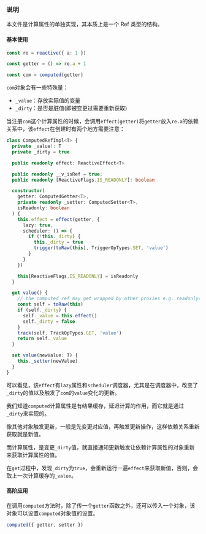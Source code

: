 ### 说明



本文件是计算属性的单独实现，其本质上是一个 Ref 类型的结构。





#### 基本使用

```typescript
const re = reactive({ a: 1 })

const getter = () => re.a + 1

const com = computed(getter)
```



`com`对象会有一些特殊量：

- `_value`：存放实际值的变量
- `_dirty`：是否是脏值(即被变更过需要重新获取)





当注册`com`这个计算属性的时候，会调用`effect(getter)`将`getter`放入`re.a`的依赖关系中，该`effect`在创建时有两个地方需要注意：

```typescript
class ComputedRefImpl<T> {
  private _value!: T
  private _dirty = true

  public readonly effect: ReactiveEffect<T>

  public readonly __v_isRef = true;
  public readonly [ReactiveFlags.IS_READONLY]: boolean

  constructor(
    getter: ComputedGetter<T>,
    private readonly _setter: ComputedSetter<T>,
    isReadonly: boolean
  ) {
    this.effect = effect(getter, {
      lazy: true,
      scheduler: () => {
        if (!this._dirty) {
          this._dirty = true
          trigger(toRaw(this), TriggerOpTypes.SET, 'value')
        }
      }
    })

    this[ReactiveFlags.IS_READONLY] = isReadonly
  }

  get value() {
    // the computed ref may get wrapped by other proxies e.g. readonly() #3376
    const self = toRaw(this)
    if (self._dirty) {
      self._value = this.effect()
      self._dirty = false
    }
    track(self, TrackOpTypes.GET, 'value')
    return self._value
  }

  set value(newValue: T) {
    this._setter(newValue)
  }
}
```

可以看见，该`effect`有`lazy`属性和`scheduler`调度器，尤其是在调度器中，改变了`_dirty`的值以及触发了`com`的`value`变化的更新。





我们知道`computed`计算属性是有结果缓存，延迟计算的作用，而它就是通过`_dirty`来实现的。





像其他对象触发更新，一般是先变更对应值，再触发更新操作，这样依赖关系重新获取就是新值。



而计算属性，是变更`_dirty`值，就直接通知更新触发让依赖计算属性的对象重新来获取计算属性的值。

在`get`过程中，发现`_dirty`为`true`，会重新运行一遍`effect`来获取新值，否则，会取上一次计算缓存的`_value`。



#### 高阶应用

在调用`computed`方法时，除了传一个`getter`函数之外，还可以传入一个对象，该对象可以设置`computed`对象值的设置。

```typescript
computed({ getter, setter })
```



